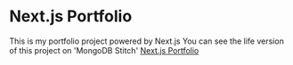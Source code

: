 # Next.js Portfolio

This is my portfolio project powered by Next.js
You can see the life version of this project on 'MongoDB Stitch' [Next.js Portfolio](https://portfoliosapp-ggbsw.mongodbstitch.com/)
